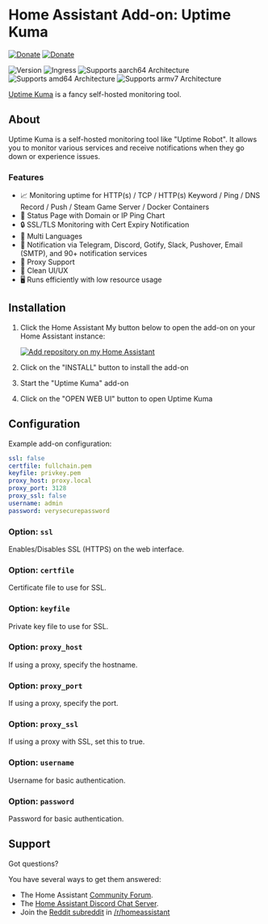 # Home Assistant Add-on: Uptime Kuma

[![Donate][donation-badge]](https://www.buymeacoffee.com/alexbelgium)
[![Donate][paypal-badge]](https://www.paypal.com/donate/?hosted_button_id=DZFULJZTP3UQA)

![Version](https://img.shields.io/badge/dynamic/json?label=Version&query=%24.version&url=https%3A%2F%2Fraw.githubusercontent.com%2Falexbelgium%2Fhassio-addons%2Fmaster%2Fuptime-kuma%2Fconfig.json)
![Ingress](https://img.shields.io/badge/-INGRESS-success)
![Supports aarch64 Architecture][aarch64-shield]
![Supports amd64 Architecture][amd64-shield]
![Supports armv7 Architecture][armv7-shield]

[donation-badge]: https://img.shields.io/badge/Buy%20me%20a%20coffee-%23d32f2f?logo=buy-me-a-coffee&style=flat&logoColor=white
[paypal-badge]: https://img.shields.io/badge/Donate-PayPal-blue.svg
[aarch64-shield]: https://img.shields.io/badge/aarch64-yes-green.svg
[amd64-shield]: https://img.shields.io/badge/amd64-yes-green.svg
[armv7-shield]: https://img.shields.io/badge/armv7-yes-green.svg

[Uptime Kuma](https://github.com/louislam/uptime-kuma) is a fancy self-hosted monitoring tool.

## About

Uptime Kuma is a self-hosted monitoring tool like "Uptime Robot". It allows you to monitor various services and receive notifications when they go down or experience issues.

### Features

- 📈 Monitoring uptime for HTTP(s) / TCP / HTTP(s) Keyword / Ping / DNS Record / Push / Steam Game Server / Docker Containers
- 🚦 Status Page with Domain or IP Ping Chart
- 🔒 SSL/TLS Monitoring with Cert Expiry Notification
- 🥇 Multi Languages
- 📱 Notification via Telegram, Discord, Gotify, Slack, Pushover, Email (SMTP), and 90+ notification services
- 🏅 Proxy Support
- 🌈 Clean UI/UX
- 🖥️ Runs efficiently with low resource usage

## Installation

1. Click the Home Assistant My button below to open the add-on on your Home Assistant instance:

   [![Add repository on my Home Assistant][repository-badge]][repository-url]

2. Click on the "INSTALL" button to install the add-on
3. Start the "Uptime Kuma" add-on
4. Click on the "OPEN WEB UI" button to open Uptime Kuma

## Configuration

Example add-on configuration:

```yaml
ssl: false
certfile: fullchain.pem
keyfile: privkey.pem
proxy_host: proxy.local
proxy_port: 3128
proxy_ssl: false
username: admin
password: verysecurepassword
```

### Option: `ssl`

Enables/Disables SSL (HTTPS) on the web interface.

### Option: `certfile`

Certificate file to use for SSL.

### Option: `keyfile`

Private key file to use for SSL.

### Option: `proxy_host`

If using a proxy, specify the hostname.

### Option: `proxy_port`

If using a proxy, specify the port.

### Option: `proxy_ssl`

If using a proxy with SSL, set this to true.

### Option: `username`

Username for basic authentication.

### Option: `password`

Password for basic authentication.

## Support

Got questions?

You have several ways to get them answered:

- The Home Assistant [Community Forum][forum].
- The [Home Assistant Discord Chat Server][discord].
- Join the [Reddit subreddit][reddit] in [/r/homeassistant][reddit]

[discord]: https://discord.gg/c5DvZ4e
[forum]: https://community.home-assistant.io
[reddit]: https://reddit.com/r/homeassistant
[repository-badge]: https://img.shields.io/badge/Add%20repository%20to%20my-Home%20Assistant-41BDF5?logo=home-assistant&style=for-the-badge
[repository-url]: https://my.home-assistant.io/redirect/supervisor_add_addon_repository/?repository_url=https%3A%2F%2Fgithub.com%2Falexbelgium%2Fhassio-addons

